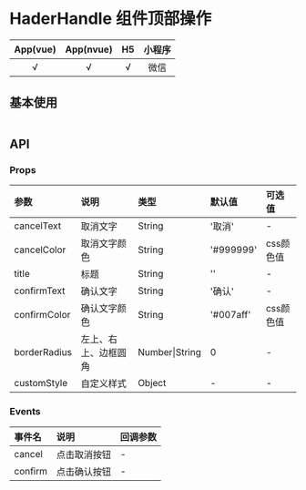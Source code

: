 # HaderHandle 组件顶部操作
| App(vue) | App(nvue) | H5 | 小程序 |
|:-------:|:---------:|:---------:|:---------:|
| √   | √   | √   | 微信 |

## 基本使用
``` html

```

## API
### Props
|参数|说明|类型|默认值|可选值|
|:------|:------|:------|:------|:------|
| cancelText | 取消文字 | String | '取消' | - |
| cancelColor | 取消文字颜色 | String | '#999999' | css颜色值 |
| title | 标题 | String | '' | - |
| confirmText | 确认文字 | String | '确认' | - |
| confirmColor | 确认文字颜色 | String | '#007aff' | css颜色值 |
| borderRadius | 左上、右上、边框圆角 | Number\|String | 0 | - |
| customStyle | 自定义样式 | Object | - | - |


### Events
| 事件名 | 说明 | 回调参数 |
|:------ |:------|:------|
| cancel | 点击取消按钮 | - |
| confirm | 点击确认按钮 | - |